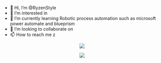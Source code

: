 - 👋 Hi, I’m @RyzenStyle
- 👀 I’m interested in
- 🌱 I’m currently learning Robotic process automation such as microsoft power automate and blueprism
- 💞️ I’m looking to collaborate on
- 📫 How to reach me z

<!---
RyzenStyle/RyzenStyle is a ✨ special ✨ repository because its `README.md` (this file) appears on your GitHub profile.
You can click the Preview link to take a look at your changes.
--->

<p align="center"> <img src="https://github-readme-stats.vercel.app/api?username=RyzenStyle&count_private=true&show_icons=true&theme=tokyonight" /> </p>
<p align="center"> <img src="https://github-readme-stats.vercel.app/api/top-langs/?username=RyzenStyle&theme=tokyonight" /> </p>
